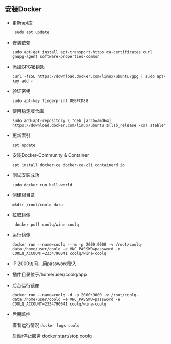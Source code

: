 ## 安装Docker

- 更新apt库

  ` sudo apt update`

- 安装依赖

  `sudo apt-get install apt-transport-https ca-certificates curl gnupg-agent software-properties-common`

- 添加GPG密钥匙

  `curl -fsSL https://download.docker.com/linux/ubuntu/gpg | sudo apt-key add -`

- 验证密钥

  `sudo apt-key fingerprint 0EBFCD88`

- 使用稳定版仓库

  `sudo add-apt-repository \
  "deb [arch=amd64] https://download.docker.com/linux/ubuntu $(lsb_release -cs) stable"`

- 更新索引

  `apt update`

- 安装Docker-Community & Container

  `apt install docker-ce docker-ce-cli containerd.io`

- 测试安装成功

  `sudo docker run hell-world`

- 创建根目录

  `mkdir /root/coolq-data`

- 拉取镜像

  ` docker pull coolq/wine-coolq`

- 运行镜像

  `docker run --name=coolq --rm -p 2000:9000 -v /root/coolq-data:/home/user/coolq -e VNC_PASSWD=password -e COOLQ_ACCOUNT=2334790041 coolq/wine-coolq`

- IP:2000访问，用password登入

- 插件目录位于/home/user/coolq/app

- 后台运行镜像

  `docker run --name=coolq -d -p 2000:9000 -v /root/coolq-data:/home/user/coolq -e VNC_PASSWD=password -e COOLQ_ACCOUNT=2334790041 coolq/wine-coolq`

- 后期监控

  查看运行情况 `docker logs coolq`

  启动/停止服务 docker start/stop coolq
